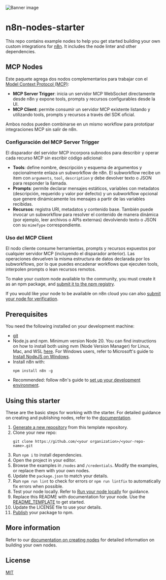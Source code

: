 ![Banner image](https://user-images.githubusercontent.com/10284570/173569848-c624317f-42b1-45a6-ab09-f0ea3c247648.png)

# n8n-nodes-starter

This repo contains example nodes to help you get started building your own custom integrations for [n8n](https://n8n.io). It includes the node linter and other dependencies.

## MCP Nodes

Este paquete agrega dos nodos complementarios para trabajar con el [Model Context Protocol (MCP)](https://modelcontextprotocol.io):

* **MCP Server Trigger**: inicia un servidor MCP WebSocket directamente desde n8n y expone tools, prompts y recursos configurables desde la UI.
* **MCP Client**: permite consumir un servidor MCP existente listando y utilizando tools, prompts y recursos a través del SDK oficial.

Ambos nodos pueden combinarse en un mismo workflow para prototipar integraciones MCP sin salir de n8n.

### Configuración del MCP Server Trigger

El disparador del servidor MCP incorpora subnodos para describir y operar cada recurso MCP sin escribir código adicional:

* **Tools**: define nombre, descripción y esquema de argumentos y opcionalmente enlaza un subworkflow de n8n. El subworkflow recibe un item con `arguments`, `tool`, `description` y debe devolver texto o JSON para responder la llamada.
* **Prompts**: permite declarar mensajes estáticos, variables con metadatos (descripción, requerido y valor por defecto) y un subworkflow opcional que genere dinámicamente los mensajes a partir de las variables recibidas.
* **Recursos**: registra URI, metadatos y contenido base. También puede invocar un subworkflow para resolver el contenido de manera dinámica (por ejemplo, leer archivos o APIs externas) devolviendo texto o JSON con su `mimeType` correspondiente.

### Uso del MCP Client

El nodo cliente consume herramientas, prompts y recursos expuestos por cualquier servidor MCP (incluyendo el disparador anterior). Las operaciones devuelven la misma estructura de datos declarada por los subworkflows, por lo que puedes encadenar workflows que ejecuten tools, interpolen prompts o lean recursos remotos.

To make your custom node available to the community, you must create it as an npm package, and [submit it to the npm registry](https://docs.npmjs.com/packages-and-modules/contributing-packages-to-the-registry).

If you would like your node to be available on n8n cloud you can also [submit your node for verification](https://docs.n8n.io/integrations/creating-nodes/deploy/submit-community-nodes/).

## Prerequisites

You need the following installed on your development machine:

* [git](https://git-scm.com/downloads)
* Node.js and npm. Minimum version Node 20. You can find instructions on how to install both using nvm (Node Version Manager) for Linux, Mac, and WSL [here](https://github.com/nvm-sh/nvm). For Windows users, refer to Microsoft's guide to [Install NodeJS on Windows](https://docs.microsoft.com/en-us/windows/dev-environment/javascript/nodejs-on-windows).
* Install n8n with:
  ```
  npm install n8n -g
  ```
* Recommended: follow n8n's guide to [set up your development environment](https://docs.n8n.io/integrations/creating-nodes/build/node-development-environment/).

## Using this starter

These are the basic steps for working with the starter. For detailed guidance on creating and publishing nodes, refer to the [documentation](https://docs.n8n.io/integrations/creating-nodes/).

1. [Generate a new repository](https://github.com/n8n-io/n8n-nodes-starter/generate) from this template repository.
2. Clone your new repo:
   ```
   git clone https://github.com/<your organization>/<your-repo-name>.git
   ```
3. Run `npm i` to install dependencies.
4. Open the project in your editor.
5. Browse the examples in `/nodes` and `/credentials`. Modify the examples, or replace them with your own nodes.
6. Update the `package.json` to match your details.
7. Run `npm run lint` to check for errors or `npm run lintfix` to automatically fix errors when possible.
8. Test your node locally. Refer to [Run your node locally](https://docs.n8n.io/integrations/creating-nodes/test/run-node-locally/) for guidance.
9. Replace this README with documentation for your node. Use the [README_TEMPLATE](README_TEMPLATE.md) to get started.
10. Update the LICENSE file to use your details.
11. [Publish](https://docs.npmjs.com/packages-and-modules/contributing-packages-to-the-registry) your package to npm.

## More information

Refer to our [documentation on creating nodes](https://docs.n8n.io/integrations/creating-nodes/) for detailed information on building your own nodes.

## License

[MIT](https://github.com/n8n-io/n8n-nodes-starter/blob/master/LICENSE.md)
